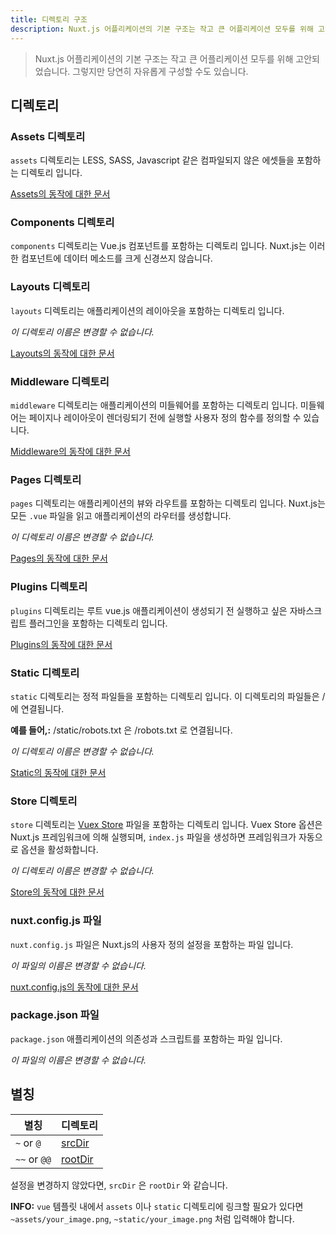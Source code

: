 ```yaml
---
title: 디렉토리 구조
description: Nuxt.js 어플리케이션의 기본 구조는 작고 큰 어플리케이션 모두를 위해 고안되었습니다.
---
```


> Nuxt.js 어플리케이션의 기본 구조는 작고 큰 어플리케이션 모두를 위해 고안되었습니다. 그렇지만 당연히 자유롭게 구성할 수도 있습니다.

## 디렉토리

### Assets 디렉토리

`assets` 디렉토리는 LESS, SASS, Javascript 같은 컴파일되지 않은 에셋들을 포함하는 디렉토리 입니다.

[Assets의 동작에 대한 문서](/guide/assets)

### Components 디렉토리

`components` 디렉토리는 Vue.js 컴포넌트를 포함하는 디렉토리 입니다. Nuxt.js는 이러한 컴포넌트에 데이터 메소드를 크게 신경쓰지 않습니다.

### Layouts 디렉토리

`layouts` 디렉토리는 애플리케이션의 레이아웃을 포함하는 디렉토리 입니다.

_이 디렉토리 이름은 변경할 수 없습니다._

[Layouts의 동작에 대한 문서](/guide/views#layouts)

### Middleware 디렉토리

`middleware` 디렉토리는 애플리케이션의 미들웨어를 포함하는 디렉토리 입니다. 미들웨어는 페이지나 레이아웃이 렌더링되기 전에 실행할 사용자 정의 함수를 정의할 수 있습니다.

[Middleware의 동작에 대한 문서](/guide/routing#middleware)

### Pages 디렉토리

`pages` 디렉토리는 애플리케이션의 뷰와 라우트를 포함하는 디렉토리 입니다. Nuxt.js는 모든 `.vue` 파일을 읽고 애플리케이션의 라우터를 생성합니다.

_이 디렉토리 이름은 변경할 수 없습니다._

[Pages의 동작에 대한 문서 ](/guide/views)

### Plugins 디렉토리

`plugins` 디렉토리는 루트 vue.js 애플리케이션이 생성되기 전 실행하고 싶은 자바스크립트 플러그인을 포함하는 디렉토리 입니다.

[Plugins의 동작에 대한 문서](/guide/plugins)

### Static 디렉토리

`static` 디렉토리는 정적 파일들을 포함하는 디렉토리 입니다. 이 디렉토리의 파일들은 /에 연결됩니다.

**예를 들어,:** /static/robots.txt 은 /robots.txt 로 연결됩니다.

_이 디렉토리 이름은 변경할 수 없습니다._

[Static의 동작에 대한 문서](/guide/assets#static)

### Store 디렉토리

`store` 디렉토리는 [Vuex Store](http://vuex.vuejs.org) 파일을 포함하는 디렉토리 입니다. Vuex Store 옵션은 Nuxt.js 프레임워크에 의해 실행되며, `index.js` 파일을 생성하면 프레임워크가 자동으로 옵션을 활성화합니다.

_이 디렉토리 이름은 변경할 수 없습니다._

[Store의 동작에 대한 문서](/guide/vuex-store)

### nuxt.config.js 파일

`nuxt.config.js` 파일은 Nuxt.js의 사용자 정의 설정을 포함하는 파일 입니다.

_이 파일의 이름은 변경할 수 없습니다._

[nuxt.config.js의 동작에 대한 문서](/guide/configuration)

### package.json 파일

`package.json` 애플리케이션의 의존성과 스크립트를 포함하는 파일 입니다.

_이 파일의 이름은 변경할 수 없습니다._

## 별칭

| 별칭 | 디렉토리 |
|-----|------|
| `~` or `@` | [srcDir](/api/configuration-srcdir) |
| `~~` or `@@` | [rootDir](/api/configuration-rootdir) |

설정을 변경하지 않았다면, `srcDir` 은 `rootDir` 와 같습니다.

<p class="Alert Alert--nuxt-green">

<b>INFO:</b> `vue` 템플릿 내에서 `assets` 이나 `static` 디렉토리에 링크할 필요가 있다면 `~assets/your_image.png`, `~static/your_image.png` 처럼 입력해야 합니다.

</p>

